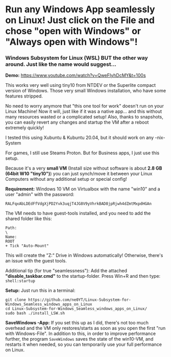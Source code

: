 # Run any Windows App seamlessly on Linux! Just click on the File and chose "open with Windows" or "Always open with Windows"!

### Windows Subsystem for Linux (WSL) BUT the other way around. Just like the name would suggest...

**Demo:**
https://www.youtube.com/watch?v=QweFIyhDcMY&t=100s

This works very well using tiny10 from NTDEV or the Superlite compact version of Windows. 
Those very small Windows installation, who have some features stripped.

No need to worry anymore that "this one tool for work" doesn't run on your Linux Machine! Now it will, just like if it was a native app… and this without many resources wasted or a complicated setup! Also, thanks to snapshots, you can easily revert any changes and startup the VM after a reboot extremely quickly!

I tested this using Xubuntu & Kubuntu 20.04, but it should work on any -nix-System

For games, I still use Steams Proton. But for Business apps, I just use this setup.

Because it's a very **small VM** (Install size without software is about **2.8 GB (64bit W10 "tiny10")**) you can just synch/move it between your Linux Computers without any additional setup or special config!

**Requirement:**
Windows 10 VM on Virtualbox with the name "win10" and a user "admin" with the password:
```
RALFqxAbLDEdFfVdgXjPD2Yvk3uqjT4JG8V9yVhrkBAD8jpRjwh4dZmtMxpdHGAn
```
The VM needs to have guest-tools installed, and you need to add the shared folder like this:
```
Path:
\
Name:
ROOT
+ Tick "Auto-Mount"
```
This will create the "Z:" Drive in Windows automatically! Otherwise, there's an issue with the guest tools.

Additional tip (for true "seamlessness"):
Add the attached **"disable_taskbar.cmd"** to the startup-folder.
Press Win+R and then type: ```shell:startup```

**Setup:**
Just run this in a terminal:
```
git clone https://github.com/ne0YT/Linux-Subsystem-for-Windows_Seamless_windows_apps_on_Linux
cd Linux-Subsystem-for-Windows_Seamless_windows_apps_on_Linux/
sudo bash ./install_LSW.sh
```

**SaveWindows -App:**
If you set this up as I did, there's not too much overhead and the VM only restores/starts as soon as you open the first "run with Windows-File".
In addition to this, in order to improve performance further, the program ```SaveWindows``` saves the state of the win10-VM, and restarts it when needed, so you can temporarily use your full performance on Linux.

